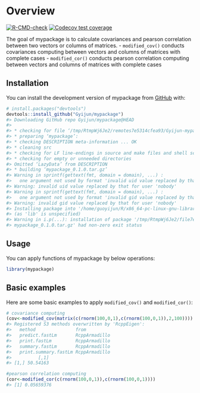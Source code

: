 
<!-- README.md is generated from README.Rmd. Please edit that file -->

# Overview

<!-- badges: start -->

[![R-CMD-check](https://github.com/Gyijun/mypackage/actions/workflows/R-CMD-check.yaml/badge.svg)](https://github.com/Gyijun/mypackage/actions/workflows/R-CMD-check.yaml)
[![Codecov test
coverage](https://codecov.io/gh/Gyijun/mypackage/branch/master/graph/badge.svg)](https://app.codecov.io/gh/Gyijun/mypackage?branch=master)
<!-- badges: end -->

The goal of mypackage is to calculate covariances and pearson
correlation between two vectors or columns of matrices. -
`modified_cov()` conducts covariances computing between vectors and
columns of matrices with complete cases - `modified_cor()` conducts
pearson correlation computing between vectors and columns of matrices
with complete cases

## Installation

You can install the development version of mypackage from
[GitHub](https://github.com/) with:

``` r
# install.packages("devtools")
devtools::install_github("Gyijun/mypackage")
#> Downloading GitHub repo Gyijun/mypackage@HEAD
#> 
#> * checking for file ‘/tmp/RtmpWj6Je2/remotes7e5314cfea93/Gyijun-mypackage-fb273cd/DESCRIPTION’ ... OK
#> * preparing ‘mypackage’:
#> * checking DESCRIPTION meta-information ... OK
#> * cleaning src
#> * checking for LF line-endings in source and make files and shell scripts
#> * checking for empty or unneeded directories
#> Omitted ‘LazyData’ from DESCRIPTION
#> * building ‘mypackage_0.1.0.tar.gz’
#> Warning in sprintf(gettext(fmt, domain = domain), ...) :
#>   one argument not used by format 'invalid uid value replaced by that for user 'nobody''
#> Warning: invalid uid value replaced by that for user 'nobody'
#> Warning in sprintf(gettext(fmt, domain = domain), ...) :
#>   one argument not used by format 'invalid gid value replaced by that for user 'nobody''
#> Warning: invalid gid value replaced by that for user 'nobody'
#> Installing package into '/home/guoyijun/R/x86_64-pc-linux-gnu-library/4.1'
#> (as 'lib' is unspecified)
#> Warning in i.p(...): installation of package '/tmp/RtmpWj6Je2/file7e5336e2fa19/
#> mypackage_0.1.0.tar.gz' had non-zero exit status
```

## Usage

You can apply functions of mypackage by below operations:

``` r
library(mypackage)
```

## Basic examples

Here are some basic examples to apply `modified_cov()` and
`modified_cor()`:

``` r
# covariance computing
(cov<-modified_cov(matrix(c(rnorm(100,0,1),c(rnorm(100,0,1)),2,100))))
#> Registered S3 methods overwritten by 'RcppEigen':
#>   method               from         
#>   predict.fastLm       RcppArmadillo
#>   print.fastLm         RcppArmadillo
#>   summary.fastLm       RcppArmadillo
#>   print.summary.fastLm RcppArmadillo
#>          [,1]
#> [1,] 50.54163

#pearson correlation computing
(cor<-modified_cor(c(rnorm(100,0,1)),c(rnorm(100,0,1))))
#> [1] 0.05659376
```

